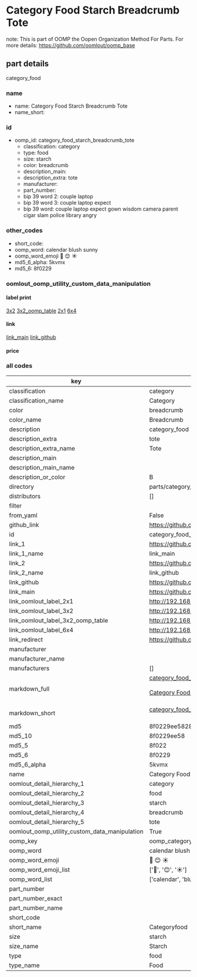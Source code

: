 # Category Food Starch Breadcrumb Tote  

note: This is part of OOMP the Oopen Organization Method For Parts. For more details: https://github.com/oomlout/oomp_base

##  part details
  



category_food



### name
* name: Category Food Starch Breadcrumb Tote
* name_short: 
### id
* oomp_id: category_food_starch_breadcrumb_tote
  * classification: category
  * type: food
  * size: starch
  * color: breadcrumb
  * description_main: 
  * description_extra: tote
  * manufacturer: 
  * part_number: 
  * bip 39 word 2: couple laptop
  * bip 39 word 3: couple laptop expect
  * bip 39 word: couple laptop expect gown wisdom camera parent cigar slam police library angry

### other_codes
* short_code: 
* oomp_word: calendar blush sunny
* oomp_word_emoji :calendar: :blush: :sunny:
* md5_6_alpha: 5kvmx
* md5_6: 8f0229






### oomlout_oomp_utility_custom_data_manipulation
#### label print
[3x2](http://192.168.1.245:1112/?label=oomp%205kvmx)
[3x2_oomp_table](http://192.168.1.108:1112/?label=oomp%205kvmx)
[2x1](http://192.168.1.242:1112/?label=oomp%205kvmx)
[6x4](http://192.168.1.55:1112/?label=oomp%205kvmx)    

#### link

[link_main](https://github.com/oomlout/oomlout_oomp_version_1_messy/tree/main/parts/category_food_starch_breadcrumb_tote) [link_github](https://github.com/oomlout/oomlout_oomp_version_1_messy/tree/main/parts/category_food_starch_breadcrumb_tote)                             

#### price







### all codes 
| key | value |  
| --- | --- |  
| classification | category |  
| classification_name | Category |  
| color | breadcrumb |  
| color_name | Breadcrumb |  
| description | category_food |  
| description_extra | tote |  
| description_extra_name | Tote |  
| description_main |  |  
| description_main_name |  |  
| description_or_color | B  |  
| directory | parts/category_food_starch_breadcrumb_tote |  
| distributors | [] |  
| filter |  |  
| from_yaml | False |  
| github_link | https://github.com/oomlout/oomlout_oomp_part_src/tree/main/parts/category_food_starch_breadcrumb_tote |  
| id | category_food_starch_breadcrumb_tote |  
| link_1 | https://github.com/oomlout/oomlout_oomp_version_1_messy/tree/main/parts/category_food_starch_breadcrumb_tote |  
| link_1_name | link_main |  
| link_2 | https://github.com/oomlout/oomlout_oomp_version_1_messy/tree/main/parts/category_food_starch_breadcrumb_tote |  
| link_2_name | link_github |  
| link_github | https://github.com/oomlout/oomlout_oomp_version_1_messy/tree/main/parts/category_food_starch_breadcrumb_tote |  
| link_main | https://github.com/oomlout/oomlout_oomp_version_1_messy/tree/main/parts/category_food_starch_breadcrumb_tote |  
| link_oomlout_label_2x1 | http://192.168.1.242:1112/?label=oomp%205kvmx |  
| link_oomlout_label_3x2 | http://192.168.1.245:1112/?label=oomp%205kvmx |  
| link_oomlout_label_3x2_oomp_table | http://192.168.1.108:1112/?label=oomp%205kvmx |  
| link_oomlout_label_6x4 | http://192.168.1.55:1112/?label=oomp%205kvmx |  
| link_redirect | https://github.com/oomlout/oomlout_oomp_version_1_messy/tree/main/parts/category_food_starch_breadcrumb_tote |  
| manufacturer |  |  
| manufacturer_name |  |  
| manufacturers | [] |  
| markdown_full | [category_food_starch_breadcrumb_tote](none)<br>[](none)<br>[Category Food Starch Breadcrumb Tote](none)<br><br> |  
| markdown_short | [category_food_starch_breadcrumb_tote](none)<br><br> |  
| md5 | 8f0229ee5828f40482fe2652a09f4189 |  
| md5_10 | 8f0229ee58 |  
| md5_5 | 8f022 |  
| md5_6 | 8f0229 |  
| md5_6_alpha | 5kvmx |  
| name | Category Food Starch Breadcrumb Tote |  
| oomlout_detail_hierarchy_1 | category |  
| oomlout_detail_hierarchy_2 | food |  
| oomlout_detail_hierarchy_3 | starch |  
| oomlout_detail_hierarchy_4 | breadcrumb |  
| oomlout_detail_hierarchy_5 | tote |  
| oomlout_oomp_utility_custom_data_manipulation | True |  
| oomp_key | oomp_category_food_starch_breadcrumb_tote |  
| oomp_word | calendar blush sunny |  
| oomp_word_emoji | :calendar: :blush: :sunny: |  
| oomp_word_emoji_list | [':calendar:', ':blush:', ':sunny:'] |  
| oomp_word_list | ['calendar', 'blush', 'sunny'] |  
| part_number |  |  
| part_number_exact |  |  
| part_number_name |  |  
| short_code |  |  
| short_name | Categoryfood |  
| size | starch |  
| size_name | Starch |  
| type | food |  
| type_name | Food |  
